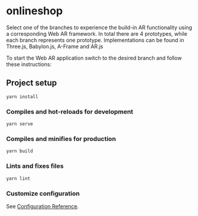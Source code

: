 # onlineshop

Select one of the branches to experience the build-in AR functionality using a corresponding Web AR framework. 
In total there are 4 prototypes, while each branch represents one prototype. 
Implementations can be found in Three.js, Babylon.js, A-Frame and AR.js

To start the Web AR application switch to the desired branch and follow these instructions:

## Project setup
```
yarn install
```

### Compiles and hot-reloads for development
```
yarn serve
```

### Compiles and minifies for production
```
yarn build
```

### Lints and fixes files
```
yarn lint
```

### Customize configuration
See [Configuration Reference](https://cli.vuejs.org/config/).
